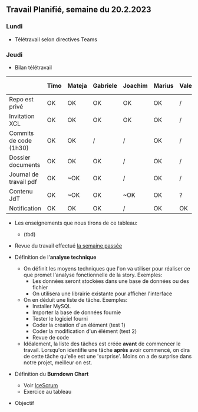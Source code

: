 ## Travail Planifié, semaine du 20.2.2023

### Lundi

- Télétravail selon directives Teams

### Jeudi

- Bilan télétravail
  
|  | Timo | Mateja | Gabriele | Joachim | Marius | Valentin | Philippe | Alessio | Lucas L | Tiago | Alexy | Lucas S | Thomas |  
| --- | --- | --- | --- | --- | --- | --- | --- | --- | --- | --- | --- | --- | --- | 
| Repo est privé            | OK | OK | OK | OK | OK | / | OK | OK | OK | OK | OK | / | OK | 
| Invitation XCL            | OK | OK | OK | OK | OK | / | OK | OK | OK | OK | OK | OK | OK |
| Commits de code (1h30)    | OK | OK | / | / | OK | / | / | OK | / | OK | OK | OK | OK |
| Dossier documents         | OK | OK | OK | / | OK | / | / | OK | / | ~OK | OK | / | / |
| Journal de travail pdf    | OK | ~OK | OK | / | OK | / | / | OK | / | OK | OK | / | / |
| Contenu JdT               | OK | ~OK | OK | ~OK | OK | ? | / | OK | OK | ~OK | OK | OK | / |
| Notification              | OK | OK | OK | / | OK | OK | / | OK | / | OK | OK | Retard | / |

- Les enseignements que nous tirons de ce tableau:
  - (tbd)
  
- Revue du travail effectué [la semaine passée](Semaine4.md)
- Définition de l'**analyse technique**
  - On définit les moyens techniques que l'on va utiliser pour réaliser ce que promet l'analyse fonctionnelle de la story. Exemples:
    - Les données seront stockées dans une base de données ou des fichier
    - On utilisera une librairie existante pour afficher l'interface
  - On en déduit une liste de tâche. Exemples:
    - Installer MySQL
    - Importer la base de données fournie
    - Tester le logiciel fourni
    - Coder la création d'un élément (test 1)
    - Coder la modification d'un élément (test 2)
    - Revue de code
  - Idéalement, la liste des tâches est créée **avant** de commencer le travail. Lorsqu'on identifie une tâche **après** avoir commencé, on dira de cette tâche qu'elle est une 'surprise'. Moins on a de surprise dans notre projet, meilleur on est.

- Définition du **Burndown Chart**
  - Voir [IceScrum](https://www.icescrum.com/documentation/indicators-and-reporting/?utm_source=tool&utm_medium=link&utm_campaign=icescrum)
  - Exercice au tableau

- Objectif